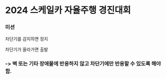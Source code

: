 # 2024 스케일카 자율주행 경진대회 

### 미션
차단기를 감지하면 정지

차단기가 올라가면 출발

### -> 벽 또는 기타 장애물에 반응하지 않고 차단기에만 반응할 수 있도록 해야함.
